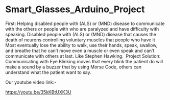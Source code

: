 # Smart_Glasses_Arduino_Project
First: Helping disabled people with (ALS) or (MND) disease to communicate with the others or people with who are paralyzed and have difficulty with speaking.
Disabled people with (ALS) or (MND) disease that causes the death of neurons controlling voluntary muscles that people who have it Most eventually lose the ability to walk, use their hands, speak, swallow, and breathe that he can’t move even a muscle or even speak and can’t communicate with others at last.
    Like Stephen Hawking.
 Project Solution: Communicating with Eye Blinking moves that every blink the patient do will make a sound by a buzzer that by using Morse Code, others can understand what the patient want to say.

Our youtube video link:-

https://youtu.be/35kKBtUXK3U
